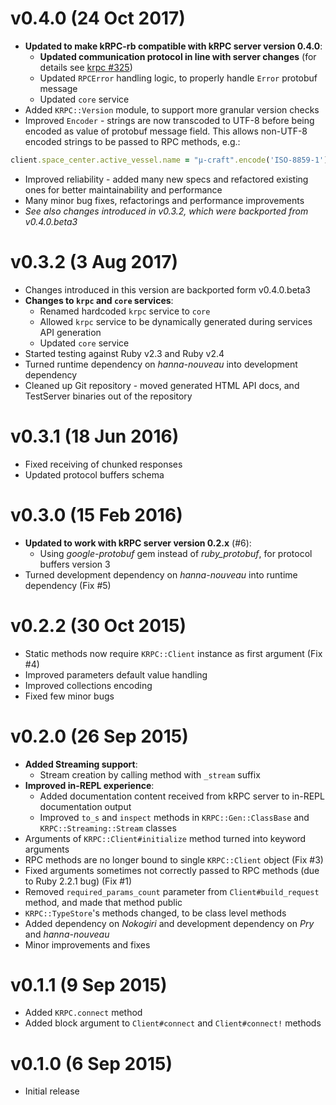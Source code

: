 v0.4.0  (24 Oct 2017)
========
+ **Updated to make kRPC-rb compatible with kRPC server version 0.4.0**:
  + **Updated communication protocol in line with server changes** (for details see [krpc #325](https://github.com/krpc/krpc/pull/325))
  + Updated `RPCError` handling logic, to properly handle `Error` protobuf message
  + Updated `core` service
+ Added `KRPC::Version` module, to support more granular version checks
+ Improved `Encoder` - strings are now transcoded to UTF-8 before being encoded as value of protobuf message field. This allows non-UTF-8 encoded strings to be passed to RPC methods, e.g.:

```ruby
client.space_center.active_vessel.name = "µ-craft".encode('ISO-8859-1')
```

+ Improved reliability - added many new specs and refactored existing ones for better maintainability and performance
+ Many minor bug fixes, refactorings and performance improvements
+ *See also changes introduced in v0.3.2, which were backported from v0.4.0.beta3*

v0.3.2  (3 Aug 2017)
========
+ Changes introduced in this version are backported form v0.4.0.beta3
+ **Changes to `krpc` and `core` services**:
  + Renamed hardcoded `krpc` service to `core`
  + Allowed `krpc` service to be dynamically generated during services API generation
  + Updated `core` service
+ Started testing against Ruby v2.3 and Ruby v2.4
+ Turned runtime dependency on *hanna-nouveau* into development dependency
+ Cleaned up Git repository - moved generated HTML API docs, and TestServer binaries out of the repository

v0.3.1  (18 Jun 2016)
========
+ Fixed receiving of chunked responses
+ Updated protocol buffers schema

v0.3.0  (15 Feb 2016)
========
+ **Updated to work with kRPC server version 0.2.x** (#6):
  + Using *google-protobuf* gem instead of *ruby_protobuf*, for protocol buffers version 3
+ Turned development dependency on *hanna-nouveau* into runtime dependency (Fix #5)

v0.2.2  (30 Oct 2015)
========
+ Static methods now require `KRPC::Client` instance as first argument (Fix #4)
+ Improved parameters default value handling
+ Improved collections encoding
+ Fixed few minor bugs

v0.2.0  (26 Sep 2015)
========
+ **Added Streaming support**:
  + Stream creation by calling method with `_stream` suffix
+ **Improved in-REPL experience**:
  + Added documentation content received from kRPC server to in-REPL documentation output
  + Improved `to_s` and `inspect` methods in `KRPC::Gen::ClassBase` and `KRPC::Streaming::Stream` classes
+ Arguments of `KRPC::Client#initialize` method turned into keyword arguments
+ RPC methods are no longer bound to single `KRPC::Client` object (Fix #3)
+ Fixed arguments sometimes not correctly passed to RPC methods (due to Ruby 2.2.1 bug) (Fix #1)
+ Removed `required_params_count` parameter from `Client#build_request` method, and made that method public
+ `KRPC::TypeStore`'s methods changed, to be class level methods
+ Added dependency on *Nokogiri* and development dependency on *Pry* and *hanna-nouveau*
+ Minor improvements and fixes

v0.1.1  (9 Sep 2015)
========
+ Added `KRPC.connect` method
+ Added block argument to `Client#connect` and `Client#connect!` methods

v0.1.0  (6 Sep 2015)
========
+ Initial release

